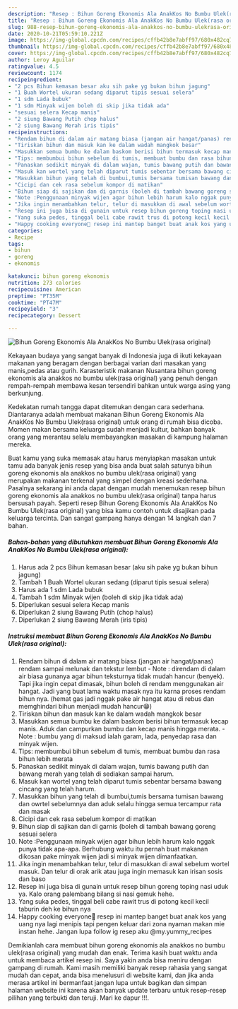 ```yaml
---
description: "Resep : Bihun Goreng Ekonomis Ala AnakKos No Bumbu Ulek(rasa original) Terbukti"
title: "Resep : Bihun Goreng Ekonomis Ala AnakKos No Bumbu Ulek(rasa original) Terbukti"
slug: 988-resep-bihun-goreng-ekonomis-ala-anakkos-no-bumbu-ulekrasa-original-terbukti
date: 2020-10-21T05:59:10.221Z
image: https://img-global.cpcdn.com/recipes/cffb42b8e7abff97/680x482cq70/bihun-goreng-ekonomis-ala-anakkos-no-bumbu-ulekrasa-original-foto-resep-utama.jpg
thumbnail: https://img-global.cpcdn.com/recipes/cffb42b8e7abff97/680x482cq70/bihun-goreng-ekonomis-ala-anakkos-no-bumbu-ulekrasa-original-foto-resep-utama.jpg
cover: https://img-global.cpcdn.com/recipes/cffb42b8e7abff97/680x482cq70/bihun-goreng-ekonomis-ala-anakkos-no-bumbu-ulekrasa-original-foto-resep-utama.jpg
author: Leroy Aguilar
ratingvalue: 4.5
reviewcount: 1174
recipeingredient:
- "2 pcs Bihun kemasan besar aku sih pake yg bukan bihun jagung"
- "1 Buah Wortel ukuran sedang diparut tipis sesuai selera"
- "1 sdm Lada bubuk"
- "1 sdm Minyak wijen boleh di skip jika tidak ada"
- "sesuai selera Kecap manis"
- "2 siung Bawang Putih chop halus"
- "2 siung Bawang Merah iris tipis"
recipeinstructions:
- "Rendam bihun di dalam air matang biasa (jangan air hangat/panas) rendam sampai melunak dan tekstur lembut Note : direndam di dalam air biasa gunanya agar bihun teksturnya tidak mudah hancur (benyek). Tapi jika ingin cepat dimasak, bihun boleh di rendam menggunakan air hangat. Jadi yang buat lama waktu masak nya itu karna proses rendam bihun nya. (hemat gas jadi nggak pake air hangat atau di rebus dan memghindari bihun menjadi mudah hancur😁)"
- "Tiriskan bihun dan masuk kan ke dalam wadah mangkok besar"
- "Masukkan semua bumbu ke dalam baskom berisi bihun termasuk kecap manis. Aduk dan campurkan bumbu dan kecap manis hingga merata.  Note : bumbu yang di maksud ialah garam, lada, penyedap rasa dan minyak wijen."
- "Tips: membumbui bihun sebelum di tumis, membuat bumbu dan rasa bihun lebih merata"
- "Panaskan sedikit minyak di dalam wajan, tumis bawang putih dan bawang merah yang telah di sediakan sampai harum."
- "Masuk kan wortel yang telah diparut tumis sebentar bersama bawang cincang yang telah harum."
- "Masukkan bihun yang telah di bumbui,tumis bersama tumisan bawang dan owrtel sebelumnya dan aduk selalu hingga semua tercampur rata dan masak"
- "Cicipi dan cek rasa sebelum kompor di matikan"
- "Bihun siap di sajikan dan di garnis (boleh di tambah bawang goreng sesuai selera"
- "Note :Penggunaan minyak wijen agar bihun lebih harum kalo nggak punya tidak apa-apa. Berhubung waktu itu pernah buat makanan dikosan pake minyak wijen jadi si minyak wijen dimanfaatkan."
- "Jika ingin menambahkan telur, telur di masukkan di awal sebelum wortel masuk. Dan telur di orak arik atau juga ingin memasuk kan irisan sosis dan baso"
- "Resep ini juga bisa di gunain untuk resep bihun goreng toping nasi uduk ya. Kalo orang palembang bilang si nasi gemuk hehe."
- "Yang suka pedes, tinggal beli cabe rawit trus di potong kecil kecil taburin deh ke bihun nya"
- "Happy cooking everyone🤗 resep ini mantep banget buat anak kos yang uang nya lagi menipis tapi pengen keluar dari zona nyaman makan mie instan hehe. Jangan lupa follow ig resep aku @my.yummy_recipes"
categories:
- Recipe
tags:
- bihun
- goreng
- ekonomis

katakunci: bihun goreng ekonomis 
nutrition: 273 calories
recipecuisine: American
preptime: "PT35M"
cooktime: "PT47M"
recipeyield: "3"
recipecategory: Dessert

---
```



![Bihun Goreng Ekonomis Ala AnakKos No Bumbu Ulek(rasa original)](https://img-global.cpcdn.com/recipes/cffb42b8e7abff97/680x482cq70/bihun-goreng-ekonomis-ala-anakkos-no-bumbu-ulekrasa-original-foto-resep-utama.jpg)

Kekayaan budaya yang sangat banyak di Indonesia juga di ikuti kekayaan makanan yang beragam dengan berbagai varian dari masakan yang manis,pedas atau gurih. Karasteristik makanan Nusantara bihun goreng ekonomis ala anakkos no bumbu ulek(rasa original) yang penuh dengan rempah-rempah membawa kesan tersendiri bahkan untuk warga asing yang berkunjung.


Kedekatan rumah tangga dapat ditemukan dengan cara sederhana. Diantaranya adalah membuat makanan Bihun Goreng Ekonomis Ala AnakKos No Bumbu Ulek(rasa original) untuk orang di rumah bisa dicoba. Momen makan bersama keluarga sudah menjadi kultur, bahkan banyak orang yang merantau selalu membayangkan masakan di kampung halaman mereka.



Buat kamu yang suka memasak atau harus menyiapkan masakan untuk tamu ada banyak jenis resep yang bisa anda buat salah satunya bihun goreng ekonomis ala anakkos no bumbu ulek(rasa original) yang merupakan makanan terkenal yang simpel dengan kreasi sederhana. Pasalnya sekarang ini anda dapat dengan mudah menemukan resep bihun goreng ekonomis ala anakkos no bumbu ulek(rasa original) tanpa harus bersusah payah.
Seperti resep Bihun Goreng Ekonomis Ala AnakKos No Bumbu Ulek(rasa original) yang bisa kamu contoh untuk disajikan pada keluarga tercinta. Dan sangat gampang hanya dengan 14 langkah dan 7 bahan.


<!--inarticleads1-->

##### Bahan-bahan yang dibutuhkan membuat Bihun Goreng Ekonomis Ala AnakKos No Bumbu Ulek(rasa original):

1. Harus ada 2 pcs Bihun kemasan besar (aku sih pake yg bukan bihun jagung)
1. Tambah 1 Buah Wortel ukuran sedang (diparut tipis sesuai selera)
1. Harus ada 1 sdm Lada bubuk
1. Tambah 1 sdm Minyak wijen (boleh di skip jika tidak ada)
1. Diperlukan sesuai selera Kecap manis
1. Diperlukan 2 siung Bawang Putih (chop halus)
1. Diperlukan 2 siung Bawang Merah (iris tipis)




<!--inarticleads2-->

##### Instruksi membuat  Bihun Goreng Ekonomis Ala AnakKos No Bumbu Ulek(rasa original):

1. Rendam bihun di dalam air matang biasa (jangan air hangat/panas) rendam sampai melunak dan tekstur lembut - Note : direndam di dalam air biasa gunanya agar bihun teksturnya tidak mudah hancur (benyek). Tapi jika ingin cepat dimasak, bihun boleh di rendam menggunakan air hangat. Jadi yang buat lama waktu masak nya itu karna proses rendam bihun nya. (hemat gas jadi nggak pake air hangat atau di rebus dan memghindari bihun menjadi mudah hancur😁)
1. Tiriskan bihun dan masuk kan ke dalam wadah mangkok besar
1. Masukkan semua bumbu ke dalam baskom berisi bihun termasuk kecap manis. Aduk dan campurkan bumbu dan kecap manis hingga merata.  - Note : bumbu yang di maksud ialah garam, lada, penyedap rasa dan minyak wijen.
1. Tips: membumbui bihun sebelum di tumis, membuat bumbu dan rasa bihun lebih merata
1. Panaskan sedikit minyak di dalam wajan, tumis bawang putih dan bawang merah yang telah di sediakan sampai harum.
1. Masuk kan wortel yang telah diparut tumis sebentar bersama bawang cincang yang telah harum.
1. Masukkan bihun yang telah di bumbui,tumis bersama tumisan bawang dan owrtel sebelumnya dan aduk selalu hingga semua tercampur rata dan masak
1. Cicipi dan cek rasa sebelum kompor di matikan
1. Bihun siap di sajikan dan di garnis (boleh di tambah bawang goreng sesuai selera
1. Note :Penggunaan minyak wijen agar bihun lebih harum kalo nggak punya tidak apa-apa. Berhubung waktu itu pernah buat makanan dikosan pake minyak wijen jadi si minyak wijen dimanfaatkan.
1. Jika ingin menambahkan telur, telur di masukkan di awal sebelum wortel masuk. Dan telur di orak arik atau juga ingin memasuk kan irisan sosis dan baso
1. Resep ini juga bisa di gunain untuk resep bihun goreng toping nasi uduk ya. Kalo orang palembang bilang si nasi gemuk hehe.
1. Yang suka pedes, tinggal beli cabe rawit trus di potong kecil kecil taburin deh ke bihun nya
1. Happy cooking everyone🤗 resep ini mantep banget buat anak kos yang uang nya lagi menipis tapi pengen keluar dari zona nyaman makan mie instan hehe. Jangan lupa follow ig resep aku @my.yummy_recipes




Demikianlah cara membuat bihun goreng ekonomis ala anakkos no bumbu ulek(rasa original) yang mudah dan enak. Terima kasih buat waktu anda untuk membaca artikel resep ini. Saya yakin anda bisa meniru dengan gampang di rumah. Kami masih memiliki banyak resep rahasia yang sangat mudah dan cepat, anda bisa menelusuri di website kami, dan jika anda merasa artikel ini bermanfaat jangan lupa untuk bagikan dan simpan halaman website ini karena akan banyak update terbaru untuk resep-resep pilihan yang terbukti dan teruji. Mari ke dapur !!!. 
